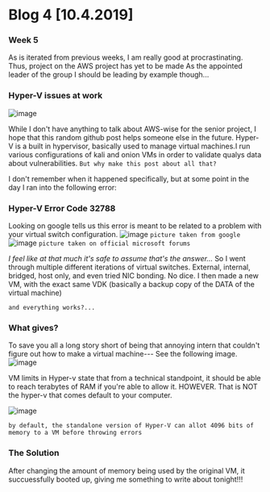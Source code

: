 # Blog 4 [10.4.2019]
### Week 5

As is iterated from previous weeks, I am really good at procrastinating.
Thus, project on the AWS project has yet to be made
As the appointed leader of the group I should be leading by example though... 

### Hyper-V issues at work
![image](https://user-images.githubusercontent.com/20525440/66249383-4cb0cd80-e6e7-11e9-8219-7f3d8f12b6b5.png)

While I don't have anything to talk about AWS-wise for the senior project, I hope that this random github post helps someone else in the future.
Hyper-V is a built in hypervisor, basically used to manage virtual machines.I run various configurations of kali and onion VMs in order to validate qualys data about vulnerabilities.
```But why make this post about all that?```

I don't remember when it happened specifically, but at some point in the day I ran into the following error:


### Hyper-V Error Code 32788

Looking on google tells us this error is meant to be related to a problem with your virtual switch configuration. 
![image](https://user-images.githubusercontent.com/20525440/66249444-57b82d80-e6e8-11e9-94bd-5a8646bcdc30.png)
```picture taken from google```
![image](https://user-images.githubusercontent.com/20525440/66249547-f85b1d00-e6e9-11e9-94bd-51be55059915.png)
```picture taken on official microsoft forums```

*I feel like at that much it's safe to assume that's the answer...*
So I went through multiple different iterations of virtual switches. External, internal, bridged, host only, and even tried NIC bonding. No dice.
I then made a new VM, with the exact same VDK (basically a backup copy of the DATA of the virtual machine)

```and everything works?...```

### What gives?

To save you all a long story short of being that annoying intern that couldn't figure out how to make a virtual machine---
See the following image.
![image](https://user-images.githubusercontent.com/20525440/66249600-e29a2780-e6ea-11e9-85d4-1052f8ded73e.png)

VM limits in Hyper-v state that from a technical standpoint, it should be able to reach terabytes of RAM if you're able to allow it.
HOWEVER.
That is NOT the hyper-v that comes default to your computer.

![image](https://user-images.githubusercontent.com/20525440/66249632-6b18c800-e6eb-11e9-97d1-875904929c44.png)


```by default, the standalone version of Hyper-V can allot 4096 bits of memory to a VM before throwing errors```
### The Solution

After changing the amount of memory being used by the original VM, it succuessfully booted up, giving me something to write about tonight!!!
